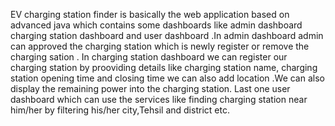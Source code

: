 EV charging station finder is basically the web application based on advanced java which contains some dashboards like admin dashboard 
charging station dashboard and user dashboard .In admin dashboard admin can approved the charging station which is newly register or 
remove the charging sation . In charging station dashboard we can register our charging station by prooviding details like charging station name,
charging station opening time and closing time we can also add location .We can also display the remaining power into the charging  station.
Last one user dashboard which can use the services like finding charging station near him/her by filtering his/her city,Tehsil and district etc.
